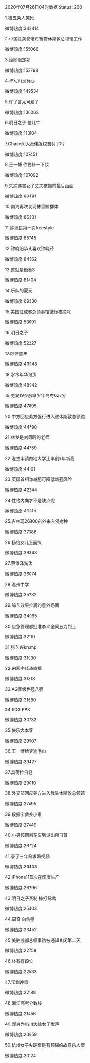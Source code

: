 2020年07月26日04时数据
Status: 200

1.被五条人笑死

微博热度:348414

2.中国驻美使馆将暂管休斯敦总领馆工作

微博热度:155066

3.滚圈限定奶

微博热度:152798

4.许幻山没有心

微博热度:149534

5.许子言太可爱了

微博热度:130063

6.明日之子 倍儿牛

微博热度:113104

7.Chace问大张伟版权费付了吗

微博热度:107451

8.王一博 你要补一下妆

微博热度:107092

9.失踪遇害女子丈夫被抓前最后画面

微博热度:93481

10.南海再次发现抹香鲸群体

微博热度:86331

11.钟汉良第一次freestyle

微博热度:85745

12.钟晓阳承认喜欢钟晓芹

微博热度:84562

13.这就是街舞3

微博热度:81404

14.乐队的夏天

微博热度:69230

15.美国驻成都总领事馆徽标被摘除

微博热度:53091

16.明日之子

微博热度:52227

17.顾佳童年

微博热度:49948

18.水木年华淘汰

微博热度:48942

19.芜湖19岁脑瘫少年高考623分

微博热度:47895

20.中方回应美方强行进入驻休斯敦总领馆

微博热度:44790

21.林梦是刘雨昕的老师

微博热度:44759

22.港生申请内地大学比率创9年新高

微博热度:44161

23.英国首相称减肥可降低新冠风险

微博热度:42244

24.性格内向才不是缺点呢

微博热度:40914

25.吉林现26800亩外来入侵物种

微博热度:37386

26.杨怡女儿正面照

微博热度:36343

27.蔡维泽淘汰

微博热度:36074

28.温州中学

微博热度:35232

29.综艺效果拉满的意外场面

微博热度:34065

30.应急管理部批准李义奎同志为烈士

微博热度:32110

31.张艺兴krump

微博热度:31930

32.宋茜李佳琦直播

微博热度:31818

33.AG晋级世冠八强

微博热度:31680

34.EDG FPX

微博热度:30732

35.快乐大本营

微博热度:29507

36.王一博给梦迪毛巾

微博热度:29427

37.具荷拉日记

微博热度:29010

38.外交部回应美方进入我驻休斯敦总领馆

微博热度:27495

39.段振宇救姜小果

微博热度:27449

40.小男孩因刮花车到派出所自首

微博热度:26724

41.录了三年的求婚视频

微博热度:26408

42.iPhone11首次在印度生产

微博热度:26296

43.明日之子赛制 棒打鸳鸯

微博热度:25403

44.周奇 向俞星

微博热度:23452

45.美驻成都总领事馆被通知关闭第二天

微博热度:22758

46.林有有段位

微博热度:22533

47.深圳晚霞

微博热度:22188

48.浙江高考分数线

微博热度:21456

49.郑爽为杭州失踪女子发声

微博热度:20659

50.杭州女子失踪案是有预谋的故意杀人案

微博热度:20124

